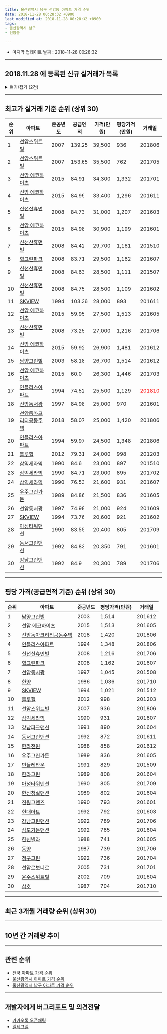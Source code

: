 ```yaml
---
title: 울산광역시 남구 선암동 아파트 가격 순위
date: 2018-11-28 00:28:32 +0900
last_modified_at: 2018-11-28 00:28:32 +0900
tags:
- 울산광역시 남구
- 선암동

---
```


* 마지막 업데이트 날짜 : 2018-11-28 00:28:32

---

## 2018.11.28 에 등록된 신규 실거래가 목록

<details>
<summary>펴기/접기 (2건)</summary>
<div markdown="1">

|아파트|준공년도|공급면적|가격(만원)|평당가격(만원)|거래일|
|---|---|---|---|---|---|
|[선암 에코하이츠](https://search.naver.com/search.naver?query=%EC%9A%B8%EC%82%B0%EA%B4%91%EC%97%AD%EC%8B%9C+%EB%82%A8%EA%B5%AC+%EC%84%A0%EC%95%94%EB%8F%99+%EC%84%A0%EC%95%94+%EC%97%90%EC%BD%94%ED%95%98%EC%9D%B4%EC%B8%A0)|2015|60.0|20,800|1,144|<span style="color:red">201811</span>|
|[남양그린빌](https://search.naver.com/search.naver?query=%EC%9A%B8%EC%82%B0%EA%B4%91%EC%97%AD%EC%8B%9C+%EB%82%A8%EA%B5%AC+%EC%84%A0%EC%95%94%EB%8F%99+%EB%82%A8%EC%96%91%EA%B7%B8%EB%A6%B0%EB%B9%8C)|2003|58.18|13,000|737|<span style="color:red">201811</span>|


</div>
</details>

---

## 최고가 실거래 기준 순위 (상위 30)


|순위|아파트|준공년도|공급면적|가격(만원)|평당가격(만원)|거래일|
|---|---|---|---|---|---|---|
|1|[선암스위트빌](https://search.naver.com/search.naver?query=%EC%9A%B8%EC%82%B0%EA%B4%91%EC%97%AD%EC%8B%9C+%EB%82%A8%EA%B5%AC+%EC%84%A0%EC%95%94%EB%8F%99+%EC%84%A0%EC%95%94%EC%8A%A4%EC%9C%84%ED%8A%B8%EB%B9%8C)|2007|139.25|39,500|936|201806|
|2|[선암스위트빌](https://search.naver.com/search.naver?query=%EC%9A%B8%EC%82%B0%EA%B4%91%EC%97%AD%EC%8B%9C+%EB%82%A8%EA%B5%AC+%EC%84%A0%EC%95%94%EB%8F%99+%EC%84%A0%EC%95%94%EC%8A%A4%EC%9C%84%ED%8A%B8%EB%B9%8C)|2007|153.65|35,500|762|201705|
|3|[선암 에코하이츠](https://search.naver.com/search.naver?query=%EC%9A%B8%EC%82%B0%EA%B4%91%EC%97%AD%EC%8B%9C+%EB%82%A8%EA%B5%AC+%EC%84%A0%EC%95%94%EB%8F%99+%EC%84%A0%EC%95%94+%EC%97%90%EC%BD%94%ED%95%98%EC%9D%B4%EC%B8%A0)|2015|84.91|34,300|1,332|201701|
|4|[선암 에코하이츠](https://search.naver.com/search.naver?query=%EC%9A%B8%EC%82%B0%EA%B4%91%EC%97%AD%EC%8B%9C+%EB%82%A8%EA%B5%AC+%EC%84%A0%EC%95%94%EB%8F%99+%EC%84%A0%EC%95%94+%EC%97%90%EC%BD%94%ED%95%98%EC%9D%B4%EC%B8%A0)|2015|84.99|33,400|1,296|201611|
|5|[신선산휴먼빌](https://search.naver.com/search.naver?query=%EC%9A%B8%EC%82%B0%EA%B4%91%EC%97%AD%EC%8B%9C+%EB%82%A8%EA%B5%AC+%EC%84%A0%EC%95%94%EB%8F%99+%EC%8B%A0%EC%84%A0%EC%82%B0%ED%9C%B4%EB%A8%BC%EB%B9%8C)|2008|84.73|31,000|1,207|201603|
|6|[선암 에코하이츠](https://search.naver.com/search.naver?query=%EC%9A%B8%EC%82%B0%EA%B4%91%EC%97%AD%EC%8B%9C+%EB%82%A8%EA%B5%AC+%EC%84%A0%EC%95%94%EB%8F%99+%EC%84%A0%EC%95%94+%EC%97%90%EC%BD%94%ED%95%98%EC%9D%B4%EC%B8%A0)|2015|84.98|30,900|1,199|201601|
|7|[신선산휴먼빌](https://search.naver.com/search.naver?query=%EC%9A%B8%EC%82%B0%EA%B4%91%EC%97%AD%EC%8B%9C+%EB%82%A8%EA%B5%AC+%EC%84%A0%EC%95%94%EB%8F%99+%EC%8B%A0%EC%84%A0%EC%82%B0%ED%9C%B4%EB%A8%BC%EB%B9%8C)|2008|84.42|29,700|1,161|201510|
|8|[힐그린파크](https://search.naver.com/search.naver?query=%EC%9A%B8%EC%82%B0%EA%B4%91%EC%97%AD%EC%8B%9C+%EB%82%A8%EA%B5%AC+%EC%84%A0%EC%95%94%EB%8F%99+%ED%9E%90%EA%B7%B8%EB%A6%B0%ED%8C%8C%ED%81%AC)|2008|83.71|29,500|1,162|201607|
|9|[신선산휴먼빌](https://search.naver.com/search.naver?query=%EC%9A%B8%EC%82%B0%EA%B4%91%EC%97%AD%EC%8B%9C+%EB%82%A8%EA%B5%AC+%EC%84%A0%EC%95%94%EB%8F%99+%EC%8B%A0%EC%84%A0%EC%82%B0%ED%9C%B4%EB%A8%BC%EB%B9%8C)|2008|84.63|28,500|1,111|201507|
|10|[신선산휴먼빌](https://search.naver.com/search.naver?query=%EC%9A%B8%EC%82%B0%EA%B4%91%EC%97%AD%EC%8B%9C+%EB%82%A8%EA%B5%AC+%EC%84%A0%EC%95%94%EB%8F%99+%EC%8B%A0%EC%84%A0%EC%82%B0%ED%9C%B4%EB%A8%BC%EB%B9%8C)|2008|84.75|28,500|1,109|201602|
|11|[SKVIEW](https://search.naver.com/search.naver?query=%EC%9A%B8%EC%82%B0%EA%B4%91%EC%97%AD%EC%8B%9C+%EB%82%A8%EA%B5%AC+%EC%84%A0%EC%95%94%EB%8F%99+SKVIEW)|1994|103.36|28,000|893|201611|
|12|[선암 에코하이츠](https://search.naver.com/search.naver?query=%EC%9A%B8%EC%82%B0%EA%B4%91%EC%97%AD%EC%8B%9C+%EB%82%A8%EA%B5%AC+%EC%84%A0%EC%95%94%EB%8F%99+%EC%84%A0%EC%95%94+%EC%97%90%EC%BD%94%ED%95%98%EC%9D%B4%EC%B8%A0)|2015|59.95|27,500|1,513|201605|
|13|[신선산휴먼빌](https://search.naver.com/search.naver?query=%EC%9A%B8%EC%82%B0%EA%B4%91%EC%97%AD%EC%8B%9C+%EB%82%A8%EA%B5%AC+%EC%84%A0%EC%95%94%EB%8F%99+%EC%8B%A0%EC%84%A0%EC%82%B0%ED%9C%B4%EB%A8%BC%EB%B9%8C)|2008|73.25|27,000|1,216|201706|
|14|[선암 에코하이츠](https://search.naver.com/search.naver?query=%EC%9A%B8%EC%82%B0%EA%B4%91%EC%97%AD%EC%8B%9C+%EB%82%A8%EA%B5%AC+%EC%84%A0%EC%95%94%EB%8F%99+%EC%84%A0%EC%95%94+%EC%97%90%EC%BD%94%ED%95%98%EC%9D%B4%EC%B8%A0)|2015|59.92|26,900|1,481|201612|
|15|[남양그린빌](https://search.naver.com/search.naver?query=%EC%9A%B8%EC%82%B0%EA%B4%91%EC%97%AD%EC%8B%9C+%EB%82%A8%EA%B5%AC+%EC%84%A0%EC%95%94%EB%8F%99+%EB%82%A8%EC%96%91%EA%B7%B8%EB%A6%B0%EB%B9%8C)|2003|58.18|26,700|1,514|201612|
|16|[선암 에코하이츠](https://search.naver.com/search.naver?query=%EC%9A%B8%EC%82%B0%EA%B4%91%EC%97%AD%EC%8B%9C+%EB%82%A8%EA%B5%AC+%EC%84%A0%EC%95%94%EB%8F%99+%EC%84%A0%EC%95%94+%EC%97%90%EC%BD%94%ED%95%98%EC%9D%B4%EC%B8%A0)|2015|60.0|26,300|1,446|201703|
|17|[인블리스아파트](https://search.naver.com/search.naver?query=%EC%9A%B8%EC%82%B0%EA%B4%91%EC%97%AD%EC%8B%9C+%EB%82%A8%EA%B5%AC+%EC%84%A0%EC%95%94%EB%8F%99+%EC%9D%B8%EB%B8%94%EB%A6%AC%EC%8A%A4%EC%95%84%ED%8C%8C%ED%8A%B8)|1994|74.52|25,500|1,129|<span style="color:red">201810</span>|
|18|[선암동서광](https://search.naver.com/search.naver?query=%EC%9A%B8%EC%82%B0%EA%B4%91%EC%97%AD%EC%8B%9C+%EB%82%A8%EA%B5%AC+%EC%84%A0%EC%95%94%EB%8F%99+%EC%84%A0%EC%95%94%EB%8F%99%EC%84%9C%EA%B4%91)|1997|84.98|25,000|970|201601|
|19|[선암동아크리티공동주택](https://search.naver.com/search.naver?query=%EC%9A%B8%EC%82%B0%EA%B4%91%EC%97%AD%EC%8B%9C+%EB%82%A8%EA%B5%AC+%EC%84%A0%EC%95%94%EB%8F%99+%EC%84%A0%EC%95%94%EB%8F%99%EC%95%84%ED%81%AC%EB%A6%AC%ED%8B%B0%EA%B3%B5%EB%8F%99%EC%A3%BC%ED%83%9D)|2018|58.07|25,000|1,420|201806|
|20|[인블리스아파트](https://search.naver.com/search.naver?query=%EC%9A%B8%EC%82%B0%EA%B4%91%EC%97%AD%EC%8B%9C+%EB%82%A8%EA%B5%AC+%EC%84%A0%EC%95%94%EB%8F%99+%EC%9D%B8%EB%B8%94%EB%A6%AC%EC%8A%A4%EC%95%84%ED%8C%8C%ED%8A%B8)|1994|59.97|24,500|1,348|201806|
|21|[블루힐](https://search.naver.com/search.naver?query=%EC%9A%B8%EC%82%B0%EA%B4%91%EC%97%AD%EC%8B%9C+%EB%82%A8%EA%B5%AC+%EC%84%A0%EC%95%94%EB%8F%99+%EB%B8%94%EB%A3%A8%ED%9E%90)|2012|79.31|24,000|998|201203|
|22|[삼익세라믹](https://search.naver.com/search.naver?query=%EC%9A%B8%EC%82%B0%EA%B4%91%EC%97%AD%EC%8B%9C+%EB%82%A8%EA%B5%AC+%EC%84%A0%EC%95%94%EB%8F%99+%EC%82%BC%EC%9D%B5%EC%84%B8%EB%9D%BC%EB%AF%B9)|1990|84.6|23,000|897|201510|
|23|[삼익세라믹](https://search.naver.com/search.naver?query=%EC%9A%B8%EC%82%B0%EA%B4%91%EC%97%AD%EC%8B%9C+%EB%82%A8%EA%B5%AC+%EC%84%A0%EC%95%94%EB%8F%99+%EC%82%BC%EC%9D%B5%EC%84%B8%EB%9D%BC%EB%AF%B9)|1990|84.71|23,000|895|201702|
|24|[삼익세라믹](https://search.naver.com/search.naver?query=%EC%9A%B8%EC%82%B0%EA%B4%91%EC%97%AD%EC%8B%9C+%EB%82%A8%EA%B5%AC+%EC%84%A0%EC%95%94%EB%8F%99+%EC%82%BC%EC%9D%B5%EC%84%B8%EB%9D%BC%EB%AF%B9)|1990|76.53|21,600|931|201607|
|25|[우주그린가든](https://search.naver.com/search.naver?query=%EC%9A%B8%EC%82%B0%EA%B4%91%EC%97%AD%EC%8B%9C+%EB%82%A8%EA%B5%AC+%EC%84%A0%EC%95%94%EB%8F%99+%EC%9A%B0%EC%A3%BC%EA%B7%B8%EB%A6%B0%EA%B0%80%EB%93%A0)|1989|84.86|21,500|836|201605|
|26|[선암동서광](https://search.naver.com/search.naver?query=%EC%9A%B8%EC%82%B0%EA%B4%91%EC%97%AD%EC%8B%9C+%EB%82%A8%EA%B5%AC+%EC%84%A0%EC%95%94%EB%8F%99+%EC%84%A0%EC%95%94%EB%8F%99%EC%84%9C%EA%B4%91)|1997|74.98|21,000|924|201609|
|27|[SKVIEW](https://search.naver.com/search.naver?query=%EC%9A%B8%EC%82%B0%EA%B4%91%EC%97%AD%EC%8B%9C+%EB%82%A8%EA%B5%AC+%EC%84%A0%EC%95%94%EB%8F%99+SKVIEW)|1994|73.76|20,600|921|201602|
|28|[아성타워맨션](https://search.naver.com/search.naver?query=%EC%9A%B8%EC%82%B0%EA%B4%91%EC%97%AD%EC%8B%9C+%EB%82%A8%EA%B5%AC+%EC%84%A0%EC%95%94%EB%8F%99+%EC%95%84%EC%84%B1%ED%83%80%EC%9B%8C%EB%A7%A8%EC%85%98)|1990|83.55|20,400|805|201709|
|29|[동서그린맨션](https://search.naver.com/search.naver?query=%EC%9A%B8%EC%82%B0%EA%B4%91%EC%97%AD%EC%8B%9C+%EB%82%A8%EA%B5%AC+%EC%84%A0%EC%95%94%EB%8F%99+%EB%8F%99%EC%84%9C%EA%B7%B8%EB%A6%B0%EB%A7%A8%EC%85%98)|1992|84.83|20,350|791|201601|
|30|[강남그린맨션](https://search.naver.com/search.naver?query=%EC%9A%B8%EC%82%B0%EA%B4%91%EC%97%AD%EC%8B%9C+%EB%82%A8%EA%B5%AC+%EC%84%A0%EC%95%94%EB%8F%99+%EA%B0%95%EB%82%A8%EA%B7%B8%EB%A6%B0%EB%A7%A8%EC%85%98)|1992|84.9|20,300|789|201706|


---

## 평당 가격(공급면적 기준) 순위 (상위 30)


|순위|아파트|준공년도|평당가격(만원)|거래일|
|---|---|---|---|---|
|1|[남양그린빌](https://search.naver.com/search.naver?query=%EC%9A%B8%EC%82%B0%EA%B4%91%EC%97%AD%EC%8B%9C+%EB%82%A8%EA%B5%AC+%EC%84%A0%EC%95%94%EB%8F%99+%EB%82%A8%EC%96%91%EA%B7%B8%EB%A6%B0%EB%B9%8C)|2003|1,514|201612|
|2|[선암 에코하이츠](https://search.naver.com/search.naver?query=%EC%9A%B8%EC%82%B0%EA%B4%91%EC%97%AD%EC%8B%9C+%EB%82%A8%EA%B5%AC+%EC%84%A0%EC%95%94%EB%8F%99+%EC%84%A0%EC%95%94+%EC%97%90%EC%BD%94%ED%95%98%EC%9D%B4%EC%B8%A0)|2015|1,513|201605|
|3|[선암동아크리티공동주택](https://search.naver.com/search.naver?query=%EC%9A%B8%EC%82%B0%EA%B4%91%EC%97%AD%EC%8B%9C+%EB%82%A8%EA%B5%AC+%EC%84%A0%EC%95%94%EB%8F%99+%EC%84%A0%EC%95%94%EB%8F%99%EC%95%84%ED%81%AC%EB%A6%AC%ED%8B%B0%EA%B3%B5%EB%8F%99%EC%A3%BC%ED%83%9D)|2018|1,420|201806|
|4|[인블리스아파트](https://search.naver.com/search.naver?query=%EC%9A%B8%EC%82%B0%EA%B4%91%EC%97%AD%EC%8B%9C+%EB%82%A8%EA%B5%AC+%EC%84%A0%EC%95%94%EB%8F%99+%EC%9D%B8%EB%B8%94%EB%A6%AC%EC%8A%A4%EC%95%84%ED%8C%8C%ED%8A%B8)|1994|1,348|201806|
|5|[신선산휴먼빌](https://search.naver.com/search.naver?query=%EC%9A%B8%EC%82%B0%EA%B4%91%EC%97%AD%EC%8B%9C+%EB%82%A8%EA%B5%AC+%EC%84%A0%EC%95%94%EB%8F%99+%EC%8B%A0%EC%84%A0%EC%82%B0%ED%9C%B4%EB%A8%BC%EB%B9%8C)|2008|1,216|201706|
|6|[힐그린파크](https://search.naver.com/search.naver?query=%EC%9A%B8%EC%82%B0%EA%B4%91%EC%97%AD%EC%8B%9C+%EB%82%A8%EA%B5%AC+%EC%84%A0%EC%95%94%EB%8F%99+%ED%9E%90%EA%B7%B8%EB%A6%B0%ED%8C%8C%ED%81%AC)|2008|1,162|201607|
|7|[선암동서광](https://search.naver.com/search.naver?query=%EC%9A%B8%EC%82%B0%EA%B4%91%EC%97%AD%EC%8B%9C+%EB%82%A8%EA%B5%AC+%EC%84%A0%EC%95%94%EB%8F%99+%EC%84%A0%EC%95%94%EB%8F%99%EC%84%9C%EA%B4%91)|1997|1,045|201508|
|8|[한양](https://search.naver.com/search.naver?query=%EC%9A%B8%EC%82%B0%EA%B4%91%EC%97%AD%EC%8B%9C+%EB%82%A8%EA%B5%AC+%EC%84%A0%EC%95%94%EB%8F%99+%ED%95%9C%EC%96%91)|1986|1,036|201710|
|9|[SKVIEW](https://search.naver.com/search.naver?query=%EC%9A%B8%EC%82%B0%EA%B4%91%EC%97%AD%EC%8B%9C+%EB%82%A8%EA%B5%AC+%EC%84%A0%EC%95%94%EB%8F%99+SKVIEW)|1994|1,021|201512|
|10|[블루힐](https://search.naver.com/search.naver?query=%EC%9A%B8%EC%82%B0%EA%B4%91%EC%97%AD%EC%8B%9C+%EB%82%A8%EA%B5%AC+%EC%84%A0%EC%95%94%EB%8F%99+%EB%B8%94%EB%A3%A8%ED%9E%90)|2012|998|201203|
|11|[선암스위트빌](https://search.naver.com/search.naver?query=%EC%9A%B8%EC%82%B0%EA%B4%91%EC%97%AD%EC%8B%9C+%EB%82%A8%EA%B5%AC+%EC%84%A0%EC%95%94%EB%8F%99+%EC%84%A0%EC%95%94%EC%8A%A4%EC%9C%84%ED%8A%B8%EB%B9%8C)|2007|936|201806|
|12|[삼익세라믹](https://search.naver.com/search.naver?query=%EC%9A%B8%EC%82%B0%EA%B4%91%EC%97%AD%EC%8B%9C+%EB%82%A8%EA%B5%AC+%EC%84%A0%EC%95%94%EB%8F%99+%EC%82%BC%EC%9D%B5%EC%84%B8%EB%9D%BC%EB%AF%B9)|1990|931|201607|
|13|[강남파크맨션](https://search.naver.com/search.naver?query=%EC%9A%B8%EC%82%B0%EA%B4%91%EC%97%AD%EC%8B%9C+%EB%82%A8%EA%B5%AC+%EC%84%A0%EC%95%94%EB%8F%99+%EA%B0%95%EB%82%A8%ED%8C%8C%ED%81%AC%EB%A7%A8%EC%85%98)|1991|890|201604|
|14|[동서그린맨션](https://search.naver.com/search.naver?query=%EC%9A%B8%EC%82%B0%EA%B4%91%EC%97%AD%EC%8B%9C+%EB%82%A8%EA%B5%AC+%EC%84%A0%EC%95%94%EB%8F%99+%EB%8F%99%EC%84%9C%EA%B7%B8%EB%A6%B0%EB%A7%A8%EC%85%98)|1992|872|201611|
|15|[한라전원](https://search.naver.com/search.naver?query=%EC%9A%B8%EC%82%B0%EA%B4%91%EC%97%AD%EC%8B%9C+%EB%82%A8%EA%B5%AC+%EC%84%A0%EC%95%94%EB%8F%99+%ED%95%9C%EB%9D%BC%EC%A0%84%EC%9B%90)|1988|858|201612|
|16|[우주그린가든](https://search.naver.com/search.naver?query=%EC%9A%B8%EC%82%B0%EA%B4%91%EC%97%AD%EC%8B%9C+%EB%82%A8%EA%B5%AC+%EC%84%A0%EC%95%94%EB%8F%99+%EC%9A%B0%EC%A3%BC%EA%B7%B8%EB%A6%B0%EA%B0%80%EB%93%A0)|1989|836|201605|
|17|[민들레타운](https://search.naver.com/search.naver?query=%EC%9A%B8%EC%82%B0%EA%B4%91%EC%97%AD%EC%8B%9C+%EB%82%A8%EA%B5%AC+%EC%84%A0%EC%95%94%EB%8F%99+%EB%AF%BC%EB%93%A4%EB%A0%88%ED%83%80%EC%9A%B4)|1991|829|201509|
|18|[한라그린](https://search.naver.com/search.naver?query=%EC%9A%B8%EC%82%B0%EA%B4%91%EC%97%AD%EC%8B%9C+%EB%82%A8%EA%B5%AC+%EC%84%A0%EC%95%94%EB%8F%99+%ED%95%9C%EB%9D%BC%EA%B7%B8%EB%A6%B0)|1989|808|201604|
|19|[아성타워맨션](https://search.naver.com/search.naver?query=%EC%9A%B8%EC%82%B0%EA%B4%91%EC%97%AD%EC%8B%9C+%EB%82%A8%EA%B5%AC+%EC%84%A0%EC%95%94%EB%8F%99+%EC%95%84%EC%84%B1%ED%83%80%EC%9B%8C%EB%A7%A8%EC%85%98)|1990|805|201709|
|20|[한신청실맨션](https://search.naver.com/search.naver?query=%EC%9A%B8%EC%82%B0%EA%B4%91%EC%97%AD%EC%8B%9C+%EB%82%A8%EA%B5%AC+%EC%84%A0%EC%95%94%EB%8F%99+%ED%95%9C%EC%8B%A0%EC%B2%AD%EC%8B%A4%EB%A7%A8%EC%85%98)|1989|802|201604|
|21|[진원그랜즈](https://search.naver.com/search.naver?query=%EC%9A%B8%EC%82%B0%EA%B4%91%EC%97%AD%EC%8B%9C+%EB%82%A8%EA%B5%AC+%EC%84%A0%EC%95%94%EB%8F%99+%EC%A7%84%EC%9B%90%EA%B7%B8%EB%9E%9C%EC%A6%88)|1990|793|201601|
|22|[현대아트](https://search.naver.com/search.naver?query=%EC%9A%B8%EC%82%B0%EA%B4%91%EC%97%AD%EC%8B%9C+%EB%82%A8%EA%B5%AC+%EC%84%A0%EC%95%94%EB%8F%99+%ED%98%84%EB%8C%80%EC%95%84%ED%8A%B8)|1992|792|201603|
|23|[강남그린맨션](https://search.naver.com/search.naver?query=%EC%9A%B8%EC%82%B0%EA%B4%91%EC%97%AD%EC%8B%9C+%EB%82%A8%EA%B5%AC+%EC%84%A0%EC%95%94%EB%8F%99+%EA%B0%95%EB%82%A8%EA%B7%B8%EB%A6%B0%EB%A7%A8%EC%85%98)|1992|789|201706|
|24|[삼도가든맨션](https://search.naver.com/search.naver?query=%EC%9A%B8%EC%82%B0%EA%B4%91%EC%97%AD%EC%8B%9C+%EB%82%A8%EA%B5%AC+%EC%84%A0%EC%95%94%EB%8F%99+%EC%82%BC%EB%8F%84%EA%B0%80%EB%93%A0%EB%A7%A8%EC%85%98)|1992|765|201604|
|25|[한신빌라](https://search.naver.com/search.naver?query=%EC%9A%B8%EC%82%B0%EA%B4%91%EC%97%AD%EC%8B%9C+%EB%82%A8%EA%B5%AC+%EC%84%A0%EC%95%94%EB%8F%99+%ED%95%9C%EC%8B%A0%EB%B9%8C%EB%9D%BC)|1988|741|201605|
|26|[동양](https://search.naver.com/search.naver?query=%EC%9A%B8%EC%82%B0%EA%B4%91%EC%97%AD%EC%8B%9C+%EB%82%A8%EA%B5%AC+%EC%84%A0%EC%95%94%EB%8F%99+%EB%8F%99%EC%96%91)|1987|739|201706|
|27|[청구그린](https://search.naver.com/search.naver?query=%EC%9A%B8%EC%82%B0%EA%B4%91%EC%97%AD%EC%8B%9C+%EB%82%A8%EA%B5%AC+%EC%84%A0%EC%95%94%EB%8F%99+%EC%B2%AD%EA%B5%AC%EA%B7%B8%EB%A6%B0)|1992|736|201704|
|28|[선암르보니르](https://search.naver.com/search.naver?query=%EC%9A%B8%EC%82%B0%EA%B4%91%EC%97%AD%EC%8B%9C+%EB%82%A8%EA%B5%AC+%EC%84%A0%EC%95%94%EB%8F%99+%EC%84%A0%EC%95%94%EB%A5%B4%EB%B3%B4%EB%8B%88%EB%A5%B4)|2005|731|201701|
|29|[윤주스위트빌](https://search.naver.com/search.naver?query=%EC%9A%B8%EC%82%B0%EA%B4%91%EC%97%AD%EC%8B%9C+%EB%82%A8%EA%B5%AC+%EC%84%A0%EC%95%94%EB%8F%99+%EC%9C%A4%EC%A3%BC%EC%8A%A4%EC%9C%84%ED%8A%B8%EB%B9%8C)|2002|709|201604|
|30|[삼호](https://search.naver.com/search.naver?query=%EC%9A%B8%EC%82%B0%EA%B4%91%EC%97%AD%EC%8B%9C+%EB%82%A8%EA%B5%AC+%EC%84%A0%EC%95%94%EB%8F%99+%EC%82%BC%ED%98%B8)|1987|704|201710|


---

## 최근 3개월 거래량 순위 (상위 30)


<div style="width:100%;">
    <canvas id="deal_count_ranking" height="250"></canvas>
</div>


<script>
new Chart(document.getElementById("deal_count_ranking"), {
    type: 'horizontalBar',
    data: {
        labels: ['선암 에코하이츠', '한양', '삼익세라믹', '청구그린', '진원그랜즈', 'SKVIEW', '동서그린맨션', '한라그린', '남양그린빌', '삼도가든맨션', '우주그린가든', '인블리스아파트'],
        datasets: [{
            label: '실거래 수',
            data: [14, 2, 2, 2, 1, 1, 1, 1, 1, 1, 1, 1],
            borderColor: "rgba(255, 0, 128, 1)",
            backgroundColor: "rgba(255, 0, 128, 0.5)",
            fill: false,
        }]
    },
    options: {
        responsive: true,
        title: {
            display: true,
            text: '최근 3개월 거래량 순위'
        },
        tooltips: {
            mode: 'index',
            intersect: false,
            callbacks: {
                title: function(tooltipItems, data) {
                    return "실거래 수:";
                },
                label: function(tooltipItem, data) {
                    return data.labels[tooltipItem.index] + ": " + tooltipItem.xLabel;
                }
            }
        },
        hover: {
            mode: 'nearest',
            intersect: true
        },
        scales: {
            xAxes: [{
                display: true,
                scaleLabel: {
                    display: true,
                    labelString: '실거래 수'
                },
                ticks: {
                    suggestedMin: 0,
                }
            }],
            yAxes: [{
                display: true,
                ticks: {
                    autoSkip: false,
                    callback: function(value, index, values) {
                        if (value.length > 15)
                            return value.substr(0, 13) + "...";
                        else
                            return value;
                    }
                },
                scaleLabel: {
                    display: false,
                }
            }]
        }
    }
});

</script>


---

## 10년 간 거래량 추이


<div style="width:100%;">
    <canvas id="deal_progress" height="250"></canvas>
</div>

<script>
new Chart(document.getElementById("deal_progress"), {
    type: 'line',
    data: {
        labels: ['200811','200812','200901','200902','200903','200904','200905','200906','200907','200908','200909','200910','200911','200912','201001','201002','201003','201004','201005','201006','201007','201008','201009','201010','201011','201012','201101','201102','201103','201104','201105','201106','201107','201108','201109','201110','201111','201112','201201','201202','201203','201204','201205','201206','201207','201208','201209','201210','201211','201212','201301','201302','201303','201304','201305','201306','201307','201308','201309','201310','201311','201312','201401','201402','201403','201404','201405','201406','201407','201408','201409','201410','201411','201412','201501','201502','201503','201504','201505','201506','201507','201508','201509','201510','201511','201512','201601','201602','201603','201604','201605','201606','201607','201608','201609','201610','201611','201612','201701','201702','201703','201704','201705','201706','201707','201708','201709','201710','201711','201712','201801','201802','201803','201804','201805','201806','201807','201808','201809','201810','201811'],
        datasets: [{
            label: '실거래 수',
            pointRadius: 1,
            data: [9, 10, 13, 25, 23, 27, 28, 29, 23, 25, 31, 19, 23, 18, 23, 20, 41, 31, 19, 19, 25, 17, 15, 32, 29, 27, 31, 27, 30, 35, 32, 18, 26, 25, 24, 14, 28, 27, 19, 31, 29, 23, 27, 15, 20, 9, 22, 17, 25, 15, 23, 20, 30, 24, 30, 15, 22, 18, 20, 30, 23, 27, 15, 24, 24, 28, 24, 32, 24, 31, 37, 37, 23, 28, 28, 23, 51, 31, 55, 33, 36, 15, 24, 31, 14, 16, 17, 25, 39, 35, 43, 18, 19, 17, 7, 19, 18, 18, 12, 21, 8, 23, 15, 22, 10, 15, 21, 11, 10, 3, 8, 4, 14, 11, 12, 14, 16, 7, 11, 10, 7],
            borderColor: "rgba(255, 201, 14, 1)",
            backgroundColor: "rgba(255, 201, 14, 0.5)",
            fill: true,
        }]
    },
    options: {
        responsive: true,
        title: {
            display: true,
            text: '10년간 거래량 추이'
        },
        tooltips: {
            mode: 'index',
            intersect: false,
        },
        hover: {
            mode: 'nearest',
            intersect: true
        },
        scales: {
            xAxes: [{
                display: true,
                scaleLabel: {
                    display: true,
                    labelString: '년/월'
                }
            }],
            yAxes: [{
                display: true,
                ticks: {
                    suggestedMin: 0,
                },
                scaleLabel: {
                    display: true,
                    labelString: '실거래 수'
                }
            }]
        }
    }
});

</script>


---

## 관련 순위

- [전국 아파트 가격 순위](https://inasie.github.io/apt-ranking/전국)
- [울산광역시 아파트 가격 순위](https://inasie.github.io/apt-ranking/울산광역시)
- [울산광역시 남구 아파트 가격 순위](https://inasie.github.io/apt-ranking/울산광역시-남구)


---

## 개발자에게 버그리포트 및 의견전달

- [카카오톡 오픈채팅](https://open.kakao.com/o/gLJUAP4)
- [텔레그램](https://t.me/inasie)

